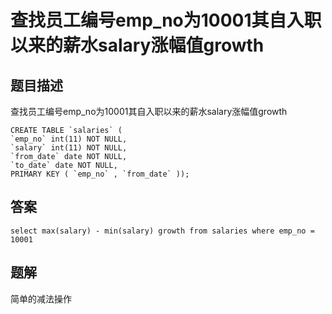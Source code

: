 <!--
 * @Author: your name
 * @Date: 2020-09-21 17:24:24
 * @LastEditTime: 2020-09-25 10:19:38
 * @LastEditors: your name
 * @Description: In User Settings Edit
 * @FilePath: \database-sql-combat\20.查找员工编号emp_no为10001其自入职以来的薪水salary涨幅值growth.md
-->
# 查找员工编号emp_no为10001其自入职以来的薪水salary涨幅值growth

## 题目描述

查找员工编号emp_no为10001其自入职以来的薪水salary涨幅值growth

``` mysql
CREATE TABLE `salaries` (
`emp_no` int(11) NOT NULL,
`salary` int(11) NOT NULL,
`from_date` date NOT NULL,
`to_date` date NOT NULL,
PRIMARY KEY ( `emp_no` , `from_date` ));
```

## 答案

``` mysql
select max(salary) - min(salary) growth from salaries where emp_no = 10001
```

## 题解

简单的减法操作

